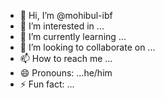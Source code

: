- 👋 Hi, I’m @mohibul-ibf
- 👀 I’m interested in ...
- 🌱 I’m currently learning ...
- 💞️ I’m looking to collaborate on ...
- 📫 How to reach me ...
- 😄 Pronouns: ...he/him
- ⚡ Fun fact: ...

<!---
mohibul-ibf/mohibul-ibf is a ✨ special ✨ repository because its `README.md` (this file) appears on your GitHub profile.
You can click the Preview link to take a look at your changes.
--->
